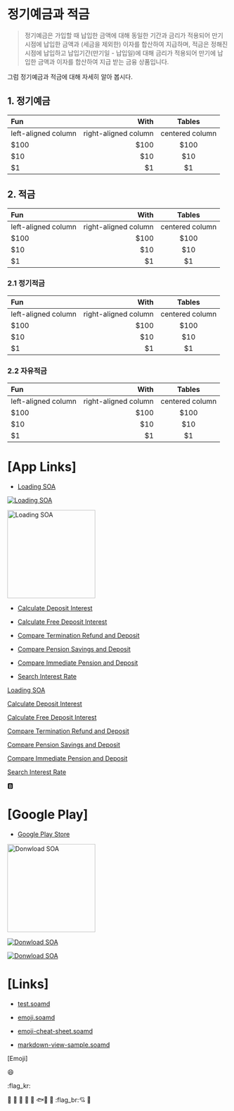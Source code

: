 # 정기예금과 적금

> 정기예금은 가입할 때 납입한 금액에 대해 동일한 기간과 금리가 적용되어 만기시점에 납입한 금액과 (세금을 제외한) 이자를 합산하여 지급하며, 적금은 정해진 시점에 납입하고 납입기간(만기일 - 납입일)에 대해 금리가 적용되어 만기에 납입한 금액과 이자를 합산하여 지급 받는 금융 상품입니다.

그럼 정기예금과 적금에 대해 자세히 알아 봅시다.

## 1. 정기예금

| Fun                  | With                 | Tables          |
| :------------------- | -------------------: |:---------------:|
| left-aligned column  | right-aligned column | centered column |
| $100                 | $100                 | $100            |
| $10                  | $10                  | $10             |
| $1                   | $1                   | $1              |

## 2. 적금

| Fun                  | With                 | Tables          |
| :------------------- | -------------------: |:---------------:|
| left-aligned column  | right-aligned column | centered column |
| $100                 | $100                 | $100            |
| $10                  | $10                  | $10             |
| $1                   | $1                   | $1              |

### 2.1 정기적금

| Fun                  | With                 | Tables          |
| :------------------- | -------------------: |:---------------:|
| left-aligned column  | right-aligned column | centered column |
| $100                 | $100                 | $100            |
| $10                  | $10                  | $10             |
| $1                   | $1                   | $1              |

### 2.2 자유적금

| Fun                  | With                 | Tables          |
| :------------------- | -------------------: |:---------------:|
| left-aligned column  | right-aligned column | centered column |
| $100                 | $100                 | $100            |
| $10                  | $10                  | $10             |
| $1                   | $1                   | $1              |


# [App Links]

* [Loading SOA](soa://loading.icitlabs.com?asset_id=12345)

[![Loading SOA](https://icitum.github.io/web/soa/financial-tips/bank/ko/icons/ic_launcher.png@200px|auto "Loading SOA")](soa://loading.icitlabs.com?asset_id=12345)

<a href="soa://loading.icitlabs.com?asset_id=12345"><img src="https://icitum.github.io/web/soa/financial-tips/bank/ko/icons/ic_launcher.png" alt="Loading SOA" title="Loading SOA" width="200"/></a>

* [Calculate Deposit Interest](soa://di.calculate.icitlabs.com?asset_id=12345)

* [Calculate Free Deposit Interest](soa://fdi.calculate.icitlabs.com?asset_id=12345)

* [Compare Termination Refund and Deposit](soa://trad.compare.icitlabs.com?asset_id=12345)

* [Compare Pension Savings and Deposit](soa://psad.compare.icitlabs.com?asset_id=12345)

* [Compare Immediate Pension and Deposit](soa://ipad.compare.icitlabs.com?asset_id=12345)

* [Search Interest Rate](soa://ir.search.icitlabs.com?asset_id=12345)

[Loading SOA](soa://loading.icitlabs.com?asset_id=12345)

[Calculate Deposit Interest](soa://di.calculate.icitlabs.com?asset_id=12345)

[Calculate Free Deposit Interest](soa://fdi.calculate.icitlabs.com?asset_id=12345)

[Compare Termination Refund and Deposit](soa://trad.compare.icitlabs.com?asset_id=12345)

[Compare Pension Savings and Deposit](soa://psad.compare.icitlabs.com?asset_id=12345)

[Compare Immediate Pension and Deposit](soa://ipad.compare.icitlabs.com?asset_id=12345)

[Search Interest Rate](soa://ir.search.icitlabs.com?asset_id=12345)

:b:

# [Google Play]

* [Google Play Store](https://play.google.com/store/apps/details?id=com.icitlabs.android.apps.secretaryofassets)

<a href="https://play.google.com/store/apps/details?id=com.icitlabs.android.apps.secretaryofassets"><img src="https://icitum.github.io/web/soa/financial-tips/bank/ko/icons/google-play.gif" alt="Donwload SOA" title="Donwload SOA" width="200" /></a>

[![Donwload SOA](https://icitum.github.io/web/soa/financial-tips/bank/ko/icons/google-play.gif "Donwload SOA")](https://play.google.com/store/apps/details?id=com.icitlabs.android.apps.secretaryofassets)

[![Donwload SOA](https://icitum.github.io/web/soa/financial-tips/bank/ko/icons/google-play.gif "Donwload SOA")](https://play.google.com/store/apps/details?id=com.icitlabs.android.apps.secretaryofassets)


# [Links]

* [test.soamd](https://icitum.github.io/web/soa/test/test.soamd)

* [emoji.soamd](https://icitum.github.io/web/soa/test/emoji.soamd)

* [emoji-cheat-sheet.soamd](https://icitum.github.io/web/soa/test/emoji-cheat-sheet.soamd)

* [markdown-view-sample.soamd](https://icitum.github.io/web/soa/financial-tips/bank/ko/markdown-view-sample.soamd)

[Emoji]

:smile:

:flag_kr:

:japanese_goblin:
:japanese_ogre:
:turkey:
:owl:
:jack_o_lantern:
:fish::rice_ball:
:space_invader:
:flag_br::cupid:
:telescope:

